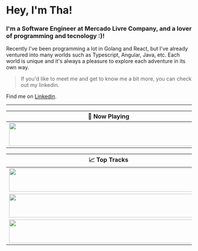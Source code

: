 # Hey, I'm Tha!

### I'm a Software Engineer at Mercado Livre Company, and a lover of programming and tecnology :)!

Recently I've been programming a lot in Golang and React, but I've already ventured into many worlds such as Typescript, Angular, Java, etc.  Each world is unique and it's always a pleasure to explore each adventure in its own way.

> If you'd like to meet me and get to know me a bit more, you can check out my linkedin.

Find me on <a rel="me" href="https://mas.to/@nmoo">Linkedin</a>.

---

| 🎵 Now Playing                                                                                                                    |
| ------------------------------------------------------------------------------------------------------------------------------ |
| <a href="https://status.nmoo.dev/now-playing?open"><img src="https://status.nmoo.dev/now-playing" width="540" height="64"></a> |


<table>
  <thead>
    <tr>
      <th>📈 Top Tracks</th>
    </tr>
  </thead>
  <tbody>
    <tr>
      <td><a href=["https://status.nmoo.dev/top-tracks?i=1&open](https://open.spotify.com/intl-pt/track/7dW84mWkdWE5a6lFWxJCBG)"><img src="https://status.nmoo.dev/top-tracks?i=1" width="540" height="64"></a></td>
    </tr>
    <tr></tr> <!-- hide gray row -->
    <tr>
      <td><a href="https://status.nmoo.dev/top-tracks?i=2&open"><img src="https://status.nmoo.dev/top-tracks?i=2" width="540" height="64"></a></td>
    </tr>
    <tr></tr> <!-- hide gray row -->
    <tr>
      <td><a href="https://status.nmoo.dev/top-tracks?i=3&open"><img src="https://status.nmoo.dev/top-tracks?i=3" width="540" height="64"></a></td>
    </tr>
  </tbody>
</table>
